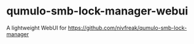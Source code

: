 # qumulo-smb-lock-manager-webui
A lightweight WebUI for https://github.com/nivfreak/qumulo-smb-lock-manager
